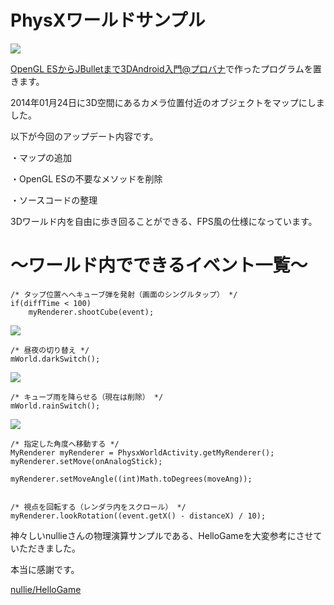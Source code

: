 PhysXワールドサンプル
========

<img src="http://web-prog.com/wp-content/uploads/world_top.png">

<a href="http://web-prog.com/">OpenGL ESからJBulletまで3DAndroid入門@プロバナ</a>で作ったプログラムを置きます。

2014年01月24日に3D空間にあるカメラ位置付近のオブジェクトをマップにしました。

以下が今回のアップデート内容です。

・マップの追加

・OpenGL ESの不要なメソッドを削除

・ソースコードの整理

3Dワールド内を自由に歩き回ることができる、FPS風の仕様になっています。

～ワールド内でできるイベント一覧～
========
    /* タップ位置へへキューブ弾を発射（画面のシングルタップ） */
    if(diffTime < 100)
	    myRenderer.shootCube(event);

<img src="http://web-prog.com/wp-content/uploads/shoot_ana.png">
    
    /* 昼夜の切り替え */
    mWorld.darkSwitch();
    
<img src="http://web-prog.com/wp-content/uploads/dark_analog.png">
    
    /* キューブ雨を降らせる（現在は削除） */
    mWorld.rainSwitch();
    
<img src="http://web-prog.com/wp-content/uploads/falling_ana.png">

    /* 指定した角度へ移動する */
    MyRenderer myRenderer = PhysxWorldActivity.getMyRenderer();
    myRenderer.setMove(onAnalogStick);
		
    myRenderer.setMoveAngle((int)Math.toDegrees(moveAng));


    /* 視点を回転する（レンダラ内をスクロール） */
    myRenderer.lookRotation((event.getX() - distanceX) / 10);
    
神々しいnullieさんの物理演算サンプルである、HelloGameを大変参考にさせていただきました。

本当に感謝です。

<a href="https://github.com/nullie/HelloGame">nullie/HelloGame</a>
